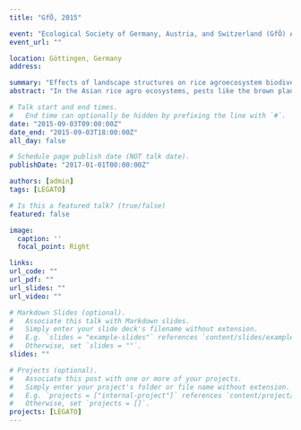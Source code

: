 ```yaml
---
title: "GfÖ, 2015"

event: "Ecological Society of Germany, Austria, and Switzerland (GfÖ) Annual Meeting"
event_url: ""

location: Göttingen, Germany
address:

summary: "Effects of landscape structures on rice agroecosystem biodiversity and biological control across the Philippines"
abstract: "In the Asian rice agro ecosystems, pests like the brown planthopper (BPH) and the white-backed planthopper (WBPH) are major threats to rice production, causing significant yield loss. The misuse of pesticides in rice production destroys the natural biocontrol mechanisms because natural enemies are just as susceptible to the pesticides as the pest. While it is hypothesized that habitat diversity and landscape complexity can enhance natural enemy populations and thus benefit crop production by reducing pests, the effects of landscape structure in rice agro-ecosystems are largely unknown. This study aims to test the potential influence of landscape complexity on the distribution of specific species representative for the given predator-prey system. We use a landscape ecology approach to examine the effects of spatial configuration and temporal land use regimes on the distribution of rice pests and pest-controlling species at a regional scale. Landscape composition and configuration affect guild composition and species richness of the arthropod community but responses varied with taxa. The two main pests of rice (BPH and WBPH) respond differently to the landscape structures, but in general, overall arthropod species richness decreased with the area of rice fields in the landscape. Better understanding the role of landscape complexity in biological control will benefit crop production and result in increased sustainability of the farming system. Protection of non-crop habitats can also enhance a range of cultural services such as the aesthetic value of the landscape, cultural heritage and eco-tourism."

# Talk start and end times.
#   End time can optionally be hidden by prefixing the line with `#`.
date: "2015-09-03T09:00:00Z"
date_end: "2015-09-03T18:00:00Z"
all_day: false

# Schedule page publish date (NOT talk date).
publishDate: "2017-01-01T00:00:00Z"

authors: [admin]
tags: [LEGATO]

# Is this a featured talk? (true/false)
featured: false

image:
  caption: ''
  focal_point: Right

links:
url_code: ""
url_pdf: ""
url_slides: ""
url_video: ""

# Markdown Slides (optional).
#   Associate this talk with Markdown slides.
#   Simply enter your slide deck's filename without extension.
#   E.g. `slides = "example-slides"` references `content/slides/example-slides.md`.
#   Otherwise, set `slides = ""`.
slides: ""

# Projects (optional).
#   Associate this post with one or more of your projects.
#   Simply enter your project's folder or file name without extension.
#   E.g. `projects = ["internal-project"]` references `content/project/deep-learning/index.md`.
#   Otherwise, set `projects = []`.
projects: [LEGATO]
---
```

